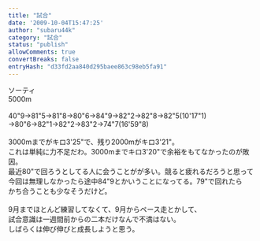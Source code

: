 ```yaml
---
title: "試合"
date: '2009-10-04T15:47:25'
author: "subaru44k"
category: "試合"
status: "publish"
allowComments: true
convertBreaks: false
entryHash: "d33fd2aa840d295baee863c98eb5fa91"
---
```

ソーティ<br>
5000m<br>
<br>
40"9→81"5→81"8→80"6→84"9→82"2→82"8→82"5(10'17"1)<br>
→80"6→82"1→82"2→83"2→74"7(16'59"8)<br>
<br>
3000mまでがキロ3'25"で、残り2000mがキロ3'21"。<br>
これは単純に力不足だわ。3000mまでキロ3'20"で余裕をもてなかったのが敗因。<br>
最近80"で回ろうとしてる人に会うことがが多い。競ると疲れるだろうと思って<br>
今回は無理しなかったら途中84"9とかいうことになってる。79"で回れたら<br>
かち合うことも少なそうだけど。<br>
<br>
9月までほとんど練習してなくて、9月からペース走とかして、<br>
試合意識は一週間前からの二本だけなんで不満はない。<br>
しばらくは伸び伸びと成長しようと思う。
